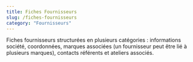 ```yaml
---
title: Fiches Fournisseurs
slug: /fiches-fournisseurs
category: "Fournisseurs"
---
```


Fiches fournisseurs structurées en plusieurs catégories : informations société, coordonnées, marques associées (un fournisseur peut être lié à plusieurs marques), contacts référents et ateliers associés.